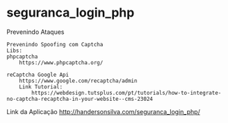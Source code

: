 # seguranca_login_php


Prevenindo Ataques

    
    Prevenindo Spoofing com Captcha
    Libs:
    phpcaptcha
        https://www.phpcaptcha.org/

    reCaptcha Google Api
        https://www.google.com/recaptcha/admin
        Link Tutorial:
            https://webdesign.tutsplus.com/pt/tutorials/how-to-integrate-no-captcha-recaptcha-in-your-website--cms-23024

Link da Aplicação
http://handersonsilva.com/seguranca_login_php/
